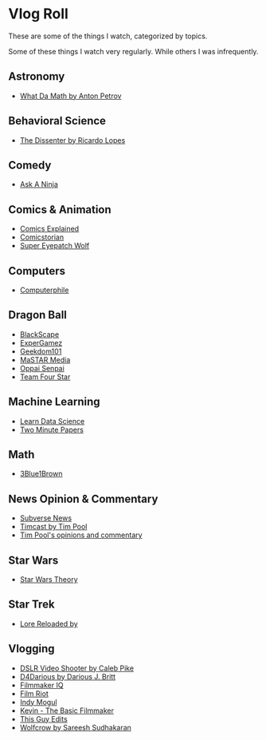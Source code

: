 # Vlog Roll

These are some of the things I watch, categorized by topics.

Some of these things I watch very regularly.
While others I was infrequently.

## Astronomy
* [What Da Math by Anton Petrov](https://www.youtube.com/whatdamath)

## Behavioral Science
* [The Dissenter by Ricardo Lopes](https://www.youtube.com/channel/UCTUcatGD6xu4tAcxG-1D4Bg)

## Comedy
* [Ask A Ninja](http://youtube.com/askaninja)

## Comics & Animation
* [Comics Explained](https://www.youtube.com/comicsexplained)
* [Comicstorian](https://www.youtube.com/comicstorian)
* [Super Eyepatch Wolf](https://www.youtube.com/channel/UCtGoikgbxP4F3rgI9PldI9g)

## Computers
* [Computerphile](https://www.youtube.com/user/computerphile)

## Dragon Ball
* [BlackScape](https://www.youtube.com/channel/UCdYBVZV5eDmQjJmNcGdQJuQ)
* [ExperGamez](https://www.youtube.com/expergamez)
* [Geekdom101](https://www.youtube.com/channel/UCgIqhB8oD5SZ0yUSp71VCOQ)
* [MaSTAR Media](https://www.youtube.com/channel/UCObfIFcPxDOsyNXTG3ISyBg)
* [Oppai Senpai](https://www.youtube.com/user/AnimeLiveReactions)
* [Team Four Star](https://www.youtube.com/TeamFourStar)

## Machine Learning
* [Learn Data Science](https://www.youtube.com/channel/UCJhW_16uxALr0X4olEW2p5A)
* [Two Minute Papers](https://www.youtube.com/channel/UCbfYPyITQ-7l4upoX8nvctg)

## Math
* [3Blue1Brown](https://www.youtube.com/3blue1brown)

## News Opinion & Commentary
* [Subverse News](https://www.youtube.com/subversenews)
* [Timcast by Tim Pool](https://www.youtube.com/timcast)
* [Tim Pool's opinions and commentary](https://www.youtube.com/timcastnews)

## Star Wars
* [Star Wars Theory](https://www.youtube.com/starwarstheory)

## Star Trek
* [Lore Reloaded by ](https://www.youtube.com/lorereloaded)

## Vlogging
* [DSLR Video Shooter by Caleb Pike](https://www.youtube.com/DSLRVideoShooter)
* [D4Darious by Darious J. Britt](https://www.youtube.com/d4darious)
* [Filmmaker IQ](https://www.youtube.com/filmmakeriq)
* [Film Riot](https://www.youtube.com/filmriot)
* [Indy Mogul](https://www.youtube.com/indymogul)
* [Kevin - The Basic Filmmaker](https://www.youtube.com/TheBasicFilmmaker)
* [This Guy Edits](https://www.youtube.com/thisguyedits)
* [Wolfcrow by Sareesh Sudhakaran](https://www.youtube.com/wolfcrow)
